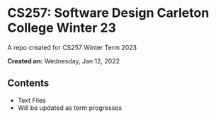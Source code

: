 # CS257: Software Design Carleton College Winter 23
A repo created for CS257 Winter Term 2023

**Created on:** Wednesday, Jan 12, 2022

## Contents
- Text Files
- Will be updated as term progresses
